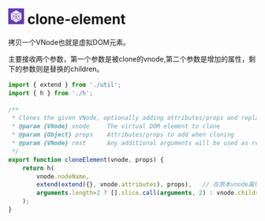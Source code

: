 # <img src="preact-icon.png" width="32" height="32" /> clone-element

拷贝一个VNode也就是虚拟DOM元素。

主要接收两个参数，第一个参数是被clone的vnode,第二个参数是增加的属性，剩下的参数则是替换的children。

```javascript
import { extend } from './util';
import { h } from './h';

/**
 * Clones the given VNode, optionally adding attributes/props and replacing its children.
 * @param {VNode} vnode		The virtual DOM element to clone
 * @param {Object} props	Attributes/props to add when cloning
 * @param {VNode} rest		Any additional arguments will be used as replacement children.
 */
export function cloneElement(vnode, props) {
	return h(
		vnode.nodeName,
		extend(extend({}, vnode.attributes), props),   // 在原本vnode属性的基础上增加新的属性
		arguments.length>2 ? [].slice.call(arguments, 2) : vnode.children
	);
}
```
